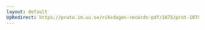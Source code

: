 ```yaml
---
layout: default
UpRedirect: https://pruto.im.uu.se/riksdagen-records-pdf/1875/prot-1875--fk--023/prot-1875--fk--023_019.pdf
---
```

